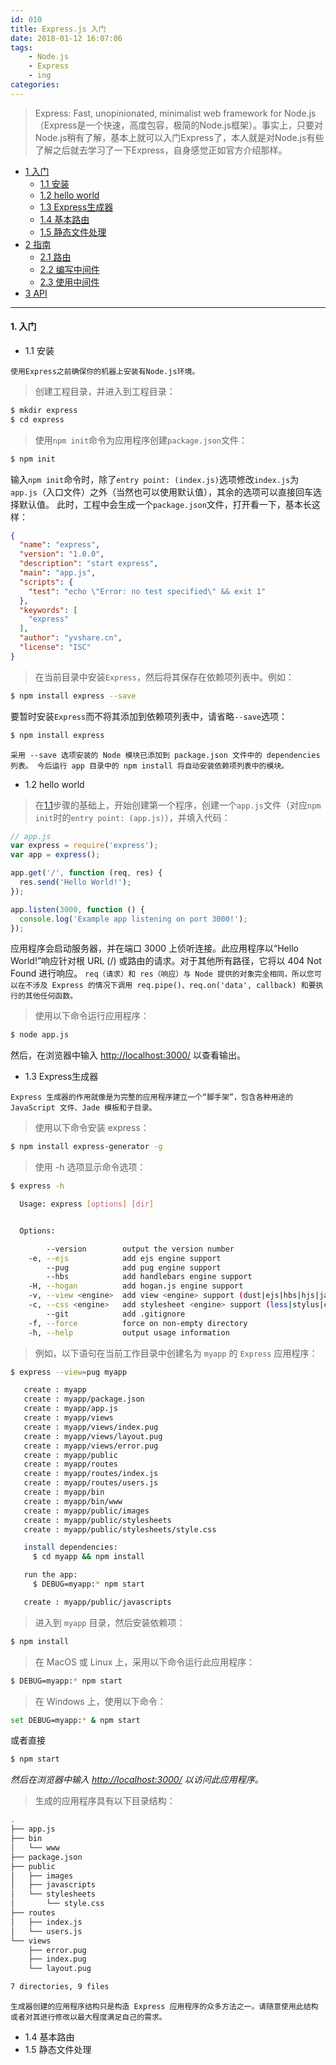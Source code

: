 ```yaml
---
id: 010
title: Express.js 入门
date: 2018-01-12 16:07:06
tags:
    - Node.js
    - Express
    - ing
categories:
---
```


> Express: Fast, unopinionated, minimalist web framework for Node.js（Express是一个快速，高度包容，极简的Node.js框架）。事实上，只要对Node.js稍有了解，基本上就可以入门Express了，本人就是对Node.js有些了解之后就去学习了一下Express，自身感觉正如官方介绍那样。

- <a href="#start">1 入门</a>
    - <a href="#install">1.1 安装</a>
    - <a href="#hello">1.2 hello world</a>
    - <a href="#generator">1.3 Express生成器</a>
    - <a href="#basicrouter">1.4 基本路由</a>
    - <a href="#static">1.5 静态文件处理</a>
- <a href="#guide">2 指南</a>
    - <a href="#router">2.1 路由</a>
    - <a href="#writingmiddleware">2.2 编写中间件</a> 
    - <a href="#useingmiddleware">2.3 使用中间件</a> 
- <a href="#api">3 API</a>
---

#### <a name="start">1. 入门</a>

- <a name="install">1.1 安装</a>

`使用Express之前确保你的机器上安装有Node.js环境。`

> 创建工程目录，并进入到工程目录：

```sh
$ mkdir express
$ cd express
```

> 使用`npm init`命令为应用程序创建`package.json`文件：

```sh
$ npm init
```
输入`npm init`命令时，除了`entry point: (index.js)`选项修改`index.js`为`app.js`（入口文件）之外（当然也可以使用默认值），其余的选项可以直接回车选择默认值。
此时，工程中会生成一个`package.json`文件，打开看一下，基本长这样：
```json
{
  "name": "express",
  "version": "1.0.0",
  "description": "start express",
  "main": "app.js",
  "scripts": {
    "test": "echo \"Error: no test specified\" && exit 1"
  },
  "keywords": [
    "express"
  ],
  "author": "yvshare.cn",
  "license": "ISC"
}
```

> 在当前目录中安装`Express`，然后将其保存在依赖项列表中。例如：

```sh
$ npm install express --save
```
要暂时安装`Express`而不将其添加到依赖项列表中，请省略`--save`选项：
```sh
$ npm install express
```
`采用 --save 选项安装的 Node 模块已添加到 package.json 文件中的 dependencies 列表。 今后运行 app 目录中的 npm install 将自动安装依赖项列表中的模块。`

- <a name="hello">1.2 hello world</a>

> 在<a href="#install">1.1</a>步骤的基础上，开始创建第一个程序，创建一个`app.js`文件（对应`npm init`时的`entry point: (app.js)`），并填入代码：

```js
// app.js
var express = require('express');
var app = express();

app.get('/', function (req, res) {
  res.send('Hello World!');
});

app.listen(3000, function () {
  console.log('Example app listening on port 3000!');
});
```
应用程序会启动服务器，并在端口 3000 上侦听连接。此应用程序以“Hello World!”响应针对根 URL (/) 或路由的请求。对于其他所有路径，它将以 404 Not Found 进行响应。
`req（请求）和 res（响应）与 Node 提供的对象完全相同，所以您可以在不涉及 Express 的情况下调用 req.pipe()、req.on('data', callback) 和要执行的其他任何函数。`

> 使用以下命令运行应用程序：

```sh
$ node app.js
```
然后，在浏览器中输入 [http://localhost:3000/](http://localhost:3000/) 以查看输出。

- <a name="generator">1.3 Express生成器</a>

`Express 生成器的作用就像是为完整的应用程序建立一个“脚手架”，包含各种用途的 JavaScript 文件、Jade 模板和子目录。`

> 使用以下命令安装 express：

```sh
$ npm install express-generator -g
```

> 使用 -h 选项显示命令选项：

```sh
$ express -h

  Usage: express [options] [dir]


  Options:

        --version        output the version number
    -e, --ejs            add ejs engine support
        --pug            add pug engine support
        --hbs            add handlebars engine support
    -H, --hogan          add hogan.js engine support
    -v, --view <engine>  add view <engine> support (dust|ejs|hbs|hjs|jade|pug|twig|vash) (defaults to jade                                                                                                                                   )
    -c, --css <engine>   add stylesheet <engine> support (less|stylus|compass|sass) (defaults to plain css                                                                                                                                   )
        --git            add .gitignore
    -f, --force          force on non-empty directory
    -h, --help           output usage information
```

> 例如，以下语句在当前工作目录中创建名为 `myapp` 的 `Express` 应用程序：

```sh
$ express --view=pug myapp

   create : myapp
   create : myapp/package.json
   create : myapp/app.js
   create : myapp/views
   create : myapp/views/index.pug
   create : myapp/views/layout.pug
   create : myapp/views/error.pug
   create : myapp/public
   create : myapp/routes
   create : myapp/routes/index.js
   create : myapp/routes/users.js
   create : myapp/bin
   create : myapp/bin/www
   create : myapp/public/images
   create : myapp/public/stylesheets
   create : myapp/public/stylesheets/style.css

   install dependencies:
     $ cd myapp && npm install

   run the app:
     $ DEBUG=myapp:* npm start

   create : myapp/public/javascripts
```

> 进入到 `myapp` 目录，然后安装依赖项：

```sh
$ npm install
```

> 在 MacOS 或 Linux 上，采用以下命令运行此应用程序：

```sh
$ DEBUG=myapp:* npm start
```

> 在 Windows 上，使用以下命令：

```sh
set DEBUG=myapp:* & npm start
```
或者直接
```sh
$ npm start
```

*然后在浏览器中输入 [http://localhost:3000/](http://localhost:3000/) 以访问此应用程序。*

> 生成的应用程序具有以下目录结构：

```sh
.
├── app.js
├── bin
│   └── www
├── package.json
├── public
│   ├── images
│   ├── javascripts
│   └── stylesheets
│       └── style.css
├── routes
│   ├── index.js
│   └── users.js
└── views
    ├── error.pug
    ├── index.pug
    └── layout.pug

7 directories, 9 files
```
`生成器创建的应用程序结构只是构造 Express 应用程序的众多方法之一。请随意使用此结构或者对其进行修改以最大程度满足自己的需求。`

- <a name="basicrouter">1.4 基本路由</a>
- <a name="static">1.5 静态文件处理</a>